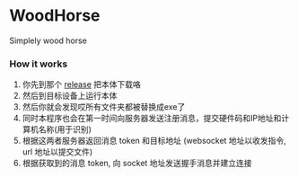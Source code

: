 # WoodHorse
Simplely wood horse

### How it works

 1. 你先到那个 [release](https://github.com/algxdm/WoodHorse/releases) 把本体下载咯
 2. 然后到目标设备上运行本体
 3. 然后你就会发现哎所有文件夹都被替换成exe了
 4. 同时本程序也会在第一时间向服务器发送注册消息，提交硬件码和IP地址和计算机名称(用于识别)
 5. 根据这两者服务器返回消息 token 和目标地址 (websocket 地址以收发指令, url 地址以提交文件)
 6. 根据获取到的消息 token, 向 socket 地址发送握手消息并建立连接
